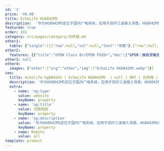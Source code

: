 ```yaml
---
id: '1'
price: '49.40'
title: EchoLife HG8042M5
description:  '华为HG8042M5定位于国内广电系统，应用于双纤三波接入场景。HG8042M5网络侧接口提供CATV和GPON/EPON方式接入，承载有线电视与互联网业务。HG8042M5用户侧口提供1GE+3FE+RF，满足千兆接入应用和CATV电视业务。有线电视业务和互联网业务分别在不同的纤芯进行传输，可以有效避免两种业务之间的相互影响，提升用户体验。'
featured: true
order: 241
category: src/pages/category/光终端.md
other1: 
  table: {"single":[[{"row":null,"col":null,"text":"参数"},{"row":null,"col":null,"text":"EchoLife HG8042M5"}],[{"row":null,"col":null,"text":"尺寸（高×宽×深）"},{"row":null,"col":null,"text":"34 mm × 175 mm × 115 mm（不含脚垫）"}],[{"row":null,"col":null,"text":"重量(不含电源适配器)"},{"row":null,"col":null,"text":"小于 500 g"}],[{"row":null,"col":null,"text":"工作环境温度"},{"row":null,"col":null,"text":"0~+40°C"}],[{"row":null,"col":null,"text":"工作环境湿度"},{"row":null,"col":null,"text":"5% RH ～ 95% RH，非凝结"}],[{"row":null,"col":null,"text":"电源适配器额定输入范围"},{"row":null,"col":null,"text":"150V～264V AC，50/60 Hz"}],[{"row":null,"col":null,"text":"PoE最大输出功率"},{"row":null,"col":null,"text":"NA"}],[{"row":null,"col":null,"text":"防雷规格"},{"row":null,"col":null,"text":"GE接口：共模4kV，差模0.5kV\n配套AC电源：共模6kV，差模6kV"}],[{"row":null,"col":null,"text":"最大功耗"},{"row":null,"col":null,"text":"6W"}],[{"row":null,"col":null,"text":"网络侧接口"},{"row":null,"col":null,"text":"GPON + CATV"}],[{"row":null,"col":null,"text":"用户侧接口"},{"row":null,"col":null,"text":"1GE + 3FE + 1RF"}],[{"row":null,"col":null,"text":"安装方式"},{"row":null,"col":null,"text":"桌面安装"}],[{"row":null,"col":null,"text":"认证"},{"row":null,"col":null,"text":"CCC"}],[{"row":null,"col":null,"text":"PON接口"},{"row":null,"col":null,"text":"接口类型：SC/UPC\nGPON：Class B+/EPON:PX20+\n接收灵敏度：-27dBm\nGPON：-8dBm/EPON:-3dBm\nType B单归属\nType B双归属（二层转发模式下支持）\n认证方式：SN/Password/LOID（GPON）\nMAC/Key/LOID（EPON）\n双向FEC（Forward Error Correction）"}],[{"row":null,"col":null,"text":"GE电接口"},{"row":null,"col":null,"text":"基于以太口的VLAN  Tag/Tag剥离 l\n1:1 VLAN/N:1 VLAN/VLAN透传 l\nQ in Q VLAN l\nMAC地址限制 l\nMAC地址学习 l\n以太端口本地交换/隔离 l\n二层IPv6透传 l\n千兆口支持10Mbit/s、100Mbit/s、1000Mbit/s自适应 l\n百兆口支持10Mbit/s、100Mbit/s自适应 "}],[{"row":null,"col":null,"text":"CATV 接口"},{"row":null,"col":null,"text":"工作频率：54-870 MHz\n射频输出阻抗：75Ω\n接收的平均光功率：-8dBm至+ 2dBm\n射频输出功率：≥17dBmV/Ch"}]]}
other2:
  features: [{"title":"GPON Class B+/EPON PX20+","dec":["GPON：接收灵敏度：-27dBm\n过载光功率：GPON: -8dBm/EPON: -3dBm\nType B（单归属&双归属）\nCATV：\n工作频率：54-870 MHz\n接收的平均光功率：-8dBm至+ 2dBm"]},{"title":"智能运维","dec":["IPTV视频质量诊断（仅增强型产品支持）主动/被动流氓ONT检测和隔离\nPPPOE/DHCP仿真测试\n变长OMCI"]},{"title":"三层特性","dec":["PPPoE/静态IP/DHCP\nNAT/NAPT\n端口转发\nALG/UPnP\nDDNS/DNS server/DNS Client\nIPv6/IPv4 双栈，DS-Lite\n静态路由/默认路由\nRIPv2\n一个WAN承载多业务"]}]
other3: null
other4:
  images: {"other":{"org":"other","img":["EchoLife HG8042M5.webp"]}}
seo:
  title: echolife-hg8042m5 | EchoLife HG8042M5  | null | ONT | 光终端 | 企业光网络
  description: '华为HG8042M5定位于国内广电系统，应用于双纤三波接入场景。HG8042M5网络侧接口提供CATV和GPON/EPON方式接入，承载有线电视与互联网业务。HG8042M5用户侧口提供1GE+3FE+RF，满足千兆接入应用和CATV电视业务。有线电视业务和互联网业务分别在不同的纤芯进行传输，可以有效避免两种业务之间的相互影响，提升用户体验。'
  extra:
    - name: 'og:type'
      value: website
      keyName: property
    - name: 'og:title'
      value: 河南网田
      keyName: property
    - name: 'og:description'
      value: '华为HG8042M5定位于国内广电系统，应用于双纤三波接入场景。HG8042M5网络侧接口提供CATV和GPON/EPON方式接入，承载有线电视与互联网业务。HG8042M5用户侧口提供1GE+3FE+RF，满足千兆接入应用和CATV电视业务。有线电视业务和互联网业务分别在不同的纤芯进行传输，可以有效避免两种业务之间的相互影响，提升用户体验。'
      keyName: property
    - name: Robots
      value: all
template: product
---
```

